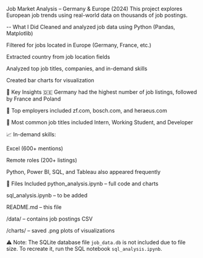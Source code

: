 Job Market Analysis – Germany & Europe (2024)
This project explores European job trends using real-world data on thousands of job postings.

-- What I Did
Cleaned and analyzed job data using Python (Pandas, Matplotlib)

Filtered for jobs located in Europe (Germany, France, etc.)

Extracted country from job location fields

Analyzed top job titles, companies, and in-demand skills

Created bar charts for visualization

📌 Key Insights
🇩🇪 Germany had the highest number of job listings, followed by France and Poland

🏢 Top employers included zf.com, bosch.com, and heraeus.com

💼 Most common job titles included Intern, Working Student, and Developer

📈 In-demand skills:

Excel (600+ mentions)

Remote roles (200+ listings)

Python, Power BI, SQL, and Tableau also appeared frequently

📁 Files Included
python_analysis.ipynb – full code and charts

sql_analysis.ipynb – to be added

README.md – this file

/data/ – contains job postings CSV

/charts/ – saved .png plots of visualizations

⚠️ Note: The SQLite database file `job_data.db` is not included due to file size. 
To recreate it, run the SQL notebook `sql_analysis.ipynb`.

